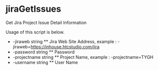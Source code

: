 # jiraGetIssues
Get Jira Project Issue Detail Information

Usage of this script is below.
 * -jiraweb string
 ** Jira Web Site Address, example : -jiraweb=https://inhouse.htcstudio.com/jira
 * -password string
 **       Password
 * -projectname string
 **       Project Name, example : -projectname=TYGH
 * -username string
 **       User Name
